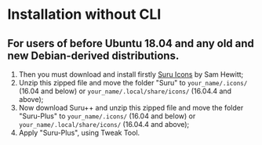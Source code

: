 # Installation without CLI

## For users of before Ubuntu 18.04 and any old and new Debian-derived distributions.

1. Then you must download and install firstly [Suru Icons](https://github.com/snwh/suru-icon-theme/) by Sam Hewitt;
2. Unzip this zipped file and move the folder "Suru" to `your_name/.icons/` (16.04 and below) or `your_name/.local/share/icons/` (16.04.4 and above);
3. Now download Suru++ and unzip this zipped file and move the folder "Suru-Plus" to `your_name/.icons/` (16.04 and below) or `your_name/.local/share/icons/` (16.04.4 and above);
4. Apply "Suru-Plus", using Tweak Tool.